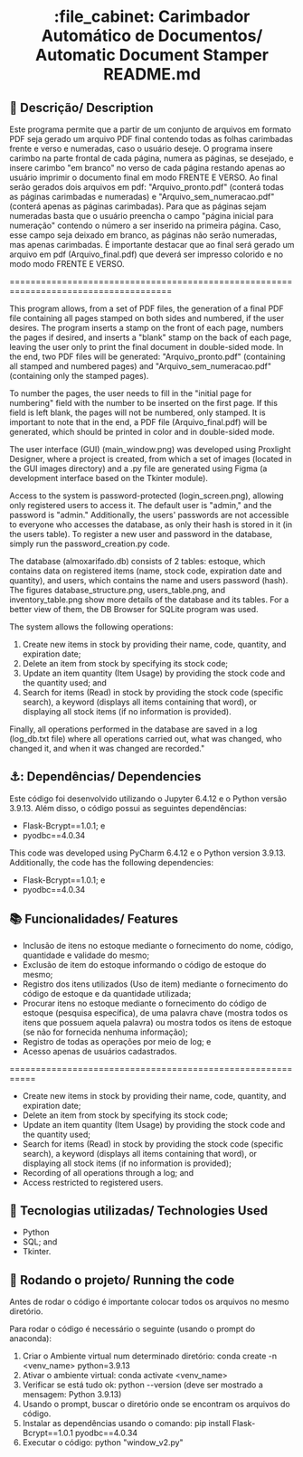 <h1 align="center">:file_cabinet: Carimbador Automático de Documentos/ Automatic Document Stamper README.md</h1>

## :memo: Descrição/ Description
Este programa permite que a partir de um conjunto de arquivos em formato PDF seja gerado um arquivo PDF final contendo todas as folhas carimbadas frente e verso e numeradas, caso o usuário deseje. 
O programa insere carimbo na parte frontal de cada página, numera as  páginas, se desejado, e insere carimbo "em branco" no verso de cada página restando apenas ao usuário imprimir o documento final em modo FRENTE E VERSO. Ao final serão gerados dois arquivos em pdf: 
"Arquivo_pronto.pdf" (conterá todas as páginas carimbadas e numeradas) e "Arquivo_sem_numeracao.pdf" (conterá apenas as páginas carimbadas). Para que as páginas sejam numeradas basta que o usuário preencha o campo "página inicial para numeração" contendo o número a ser 
inserido na primeira página. Caso, esse campo seja deixado em branco, as páginas não serão numeradas, mas apenas carimbadas. É importante destacar que ao final será gerado um arquivo em pdf (Arquivo_final.pdf) que deverá ser impresso colorido e no modo modo FRENTE E VERSO. 

=====================================================================================

This program allows, from a set of PDF files, the generation of a final PDF file containing all pages stamped on both sides and numbered, if the user desires. The program inserts a stamp on the front of each page, numbers the pages if desired, and inserts a "blank" stamp on the back of each page, leaving the user only to print the final document in double-sided mode. In the end, two PDF files will be generated: "Arquivo_pronto.pdf" (containing all stamped and numbered pages) and "Arquivo_sem_numeracao.pdf" (containing only the stamped pages).

To number the pages, the user needs to fill in the "initial page for numbering" field with the number to be inserted on the first page. If this field is left blank, the pages will not be numbered, only stamped. It is important to note that in the end, a PDF file (Arquivo_final.pdf) will be generated, which should be printed in color and in double-sided mode.




The user interface (GUI) (main_window.png) was developed using Proxlight Designer, where a project is created, from which a set of images (located in the GUI images directory) and a .py file are generated using Figma (a development interface based on the Tkinter module).

Access to the system is password-protected (login_screen.png), allowing only registered users to access it. The default user is "admin," and the password is "admin." Additionally, the users' passwords are not accessible to everyone who accesses the database, as only their hash is stored in it (in the users table). To register a new user and password in the database, simply run the password_creation.py code.

The database (almoxarifado.db) consists of 2 tables: estoque, which contains data on registered items (name, stock code, expiration date and quantity), and users, which contains the name and users password (hash). The figures database_structure.png, users_table.png, and inventory_table.png show more details of the database and its tables. For a better view of them, the DB Browser for SQLite program was used.

The system allows the following operations:
1) Create new items in stock by providing their name, code, quantity, and expiration date;
2) Delete an item from stock by specifying its stock code;
3) Update an item quantity (Item Usage) by providing the stock code and the quantity used; and
4) Search for items (Read) in stock by providing the stock code (specific search), a keyword (displays all items containing that word), or displaying all stock items (if no information is provided).

Finally, all operations performed in the database are saved in a log (log_db.txt file) where all operations carried out, what was changed, who changed it, and when it was changed are recorded."


## ⚓: Dependências/ Dependencies
Este código foi desenvolvido utilizando o Jupyter 6.4.12 e o Python versão 3.9.13. Além disso, o código possui as seguintes dependências: 
* Flask-Bcrypt==1.0.1; e
* pyodbc==4.0.34

This code was developed using PyCharm 6.4.12 e o Python version 3.9.13. Additionally, the code has the following dependencies:
* Flask-Bcrypt==1.0.1; e
* pyodbc==4.0.34

## :books: Funcionalidades/ Features
* Inclusão de itens no estoque mediante o fornecimento do nome, código, quantidade e validade do mesmo;
* Exclusão de item do estoque informando o código de estoque do mesmo;
* Registro dos itens utilizados (Uso de item) mediante o fornecimento do código de estoque e da quantidade utilizada;
* Procurar itens no estoque mediante o fornecimento do código de estoque (pesquisa específica), de uma palavra chave (mostra todos os itens que possuem aquela palavra) ou mostra todos os itens de estoque (se não for fornecida nenhuma informação);
* Registro de todas as operações por meio de log; e
* Acesso apenas de usuários cadastrados.
  
===========================================================
* Create new items in stock by providing their name, code, quantity, and expiration date;
* Delete an item from stock by specifying its stock code;
* Update an item quantity (Item Usage) by providing the stock code and the quantity used; 
* Search for items (Read) in stock by providing the stock code (specific search), a keyword (displays all items containing that word), or displaying all stock items (if no information is provided);
* Recording of all operations through a log; and
* Access restricted to registered users.
 
## :wrench: Tecnologias utilizadas/ Technologies Used
* Python
* SQL; and
* Tkinter.
  

## :rocket: Rodando o projeto/ Running the code
Antes de rodar o código é importante colocar todos os arquivos no mesmo diretório.

Para rodar o código é necessário o seguinte (usando o prompt do anaconda):
1) Criar o Ambiente virtual num determinado diretório: conda create -n <venv_name> python=3.9.13
2) Ativar o ambiente virtual: conda activate <venv_name>
3) Verificar se está tudo ok: python --version (deve ser mostrado a mensagem: Python 3.9.13)
4) Usando o prompt, buscar o diretório onde se encontram os arquivos do código.
5) Instalar as dependências usando o comando: pip install Flask-Bcrypt==1.0.1 pyodbc==4.0.34
6) Executar o código: python "window_v2.py"
